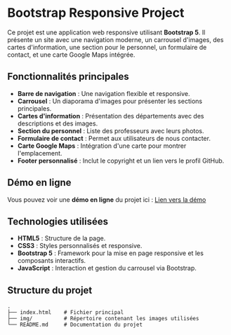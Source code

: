 # Bootstrap Responsive Project

Ce projet est une application web responsive utilisant **Bootstrap 5**. Il présente un site avec une navigation moderne, un carrousel d'images, des cartes d'information, une section pour le personnel, un formulaire de contact, et une carte Google Maps intégrée.

## Fonctionnalités principales

- **Barre de navigation** : Une navigation flexible et responsive.
- **Carrousel** : Un diaporama d'images pour présenter les sections principales.
- **Cartes d'information** : Présentation des départements avec des descriptions et des images.
- **Section du personnel** : Liste des professeurs avec leurs photos.
- **Formulaire de contact** : Permet aux utilisateurs de nous contacter.
- **Carte Google Maps** : Intégration d'une carte pour montrer l'emplacement.
- **Footer personnalisé** : Inclut le copyright et un lien vers le profil GitHub.

## Démo en ligne

Vous pouvez voir une **démo en ligne** du projet ici : [Lien vers la démo](https://abdelouahed06.github.io/DWM_DAAIF_Abdelaziz_TP/)

## Technologies utilisées

- **HTML5** : Structure de la page.
- **CSS3** : Styles personnalisés et responsive.
- **Bootstrap 5** : Framework pour la mise en page responsive et les composants interactifs.
- **JavaScript** : Interaction et gestion du carrousel via Bootstrap.

## Structure du projet

```plaintext
.
├── index.html    # Fichier principal
├── img/          # Répertoire contenant les images utilisées
└── README.md     # Documentation du projet
